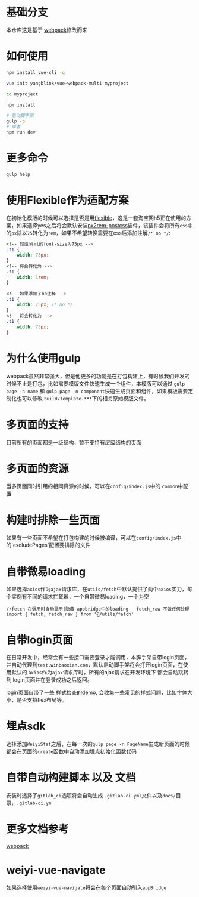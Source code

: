 # 基础分支
本仓库这是基于 [webpack](https://github.com/vuejs-templates/webpack/tree/19ea95c82a84479f6ef5843e2ff3dca2b998c725)修改而来

# 如何使用
```bash
npm install vue-cli -g

vue init yangblink/vue-webpack-multi myproject

cd myproject

npm install

# 启动脚手架
gulp -p 
# 或者
npm run dev
```

# 更多命令
```bash
gulp help
```

# 使用Flexible作为适配方案
在初始化模版的时候可以选择是否是用[flexible](https://github.com/amfe/article/issues/17)，这是一套淘宝网h5正在使用的方案，如果选择yes之后将会默认安装[px2rem-postcss](https://github.com/songsiqi/px2rem-postcss)插件，该插件会将所有`css`中的`px`除以`75`转化为`rem`，如果不希望转换需要在css后添加注解`/* no */`:
```css
<!-- 假设html的font-size为75px -->
.t1 {
    width: 75px; 
}
<!-- 将会转化为 -->
.t1 {
    width: 1rem;
}

<!-- 如果添加了no注释 -->
.t1 {
    width: 75px; /* no */
}
<!-- 将会转化为 -->
.t1 {
    width: 75px;
}
```

# 为什么使用gulp

webpack虽然非常强大，但是他更多的功能是在打包构建上，有时候我们开发的时候不止是打包，比如需要模版文件快速生成一个组件，本模版可以通过 `gulp page -n name` 和 `gulp page -n component`快速生成页面和组件，如果模版需要定制化也可以修改 `build/template-***`下的相关原始模版文件。

# 多页面的支持

目前所有的页面都是一级结构，暂不支持有层级结构的页面

# 多页面的资源

当多页面同时引用的相同资源的时候，可以在`config/index.js`中的 `common`中配置

# 构建时排除一些页面

如果有一些页面不希望在打包构建的时候被编译，可以在`config/index.js`中的'excludePages'配置要排除的文件

# 自带微易loading

如果选择`axios`作为`ajax`请求库，在`utils/fetch`中默认提供了两个`axios`实力，每个实例有不同的请求拦截器，一个自带微易loading，一个为空
```
//fetch 在调用时自动显示|隐藏 appbridge中的loading   fetch_raw 不做任何处理
import { fetch, fetch_raw } from '@/utils/fetch'
```

# 自带login页面

在日常开发中，经常会有一些接口需要登录才能调用，本脚手架自带login页面，并自动代理到`test.winbaoxian.com`，默认启动脚手架将会打开login页面，在使用默认的 `axios`作为`ajax`请求库时，所有的ajax请求在开发环境下 都会自动跳转到 login页面并在登录成功之后返回。

login页面自带了一些 样式检查的demo, 会收集一些常见的样式问题，比如字体大小，是否支持flex布局等。

# 埋点sdk

选择添加`WeiyiStat`之后，在每一次的`gulp page -n PageName`生成新页面的时候都会在页面的`create`函数中自动添加埋点初始化函数代码

# 自带自动构建脚本 以及 文档
安装时选择了`gitlab_ci`选项将会自动生成 `.gitlab-ci.yml`文件以及`docs/`目录，`.gitlab-ci.ym`

# 更多文档参考

[webpack](https://github.com/vuejs-templates/webpack/tree/19ea95c82a84479f6ef5843e2ff3dca2b998c725)

# weiyi-vue-navigate

如果选择使用`weiyi-vue-navigate`将会在每个页面自动引入`appBridge`

